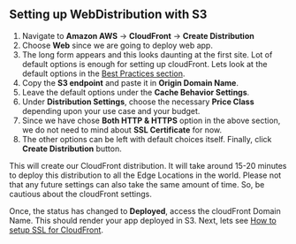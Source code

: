 ## Setting up WebDistribution with S3

1. Navigate to **Amazon AWS** -> **CloudFront** -> **Create Distribution**
2. Choose **Web** since we are going to deploy web app.
3. The long form appears and this looks daunting at the first site. Lot of default options is enough for setting up cloudFront. Lets look at the default options in the [Best Practices section](https://github.com/lakshmantgld/route53-CloudFront-S3-Setup/blob/master/readmeFiles/cfBestPractices.md).
4. Copy the **S3 endpoint** and paste it in **Origin Domain Name**.
5. Leave the default options under the **Cache Behavior Settings**.
6. Under **Distribution Settings**, choose the necessary **Price Class** depending upon your use case and your budget.
7. Since we have chose **Both HTTP & HTTPS** option in the above section, we do not need to mind about **SSL Certificate** for now.
8. The other options can be left with default choices itself. Finally, click **Create Distribution** button.

This will create our CloudFront distribution. It will take around 15-20 minutes to deploy this distribution to all the Edge Locations in the world. Please not that any future settings can also take the same amount of time. So, be cautious about the cloudFront settings.

Once, the status has changed to **Deployed**, access the cloudFront Domain Name. This should render your app deployed in S3. Next, lets see [How to setup SSL for CloudFront](https://github.com/lakshmantgld/route53-CloudFront-S3-Setup/blob/master/readmeFiles/SSLForCF.md).
